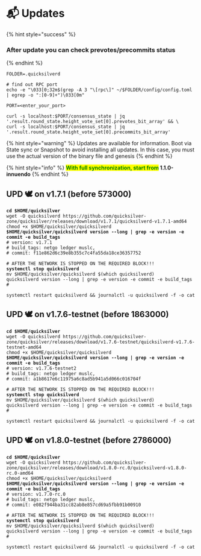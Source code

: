 # 📬 Updates



{% hint style="success" %}
### After update you can check prevotes/precommits status
{% endhint %}

```shell
FOLDER=.quicksilverd

# find out RPC port
echo -e "\033[0;32m$(grep -A 3 "\[rpc\]" ~/$FOLDER/config/config.toml | egrep -o ":[0-9]+")\033[0m"

PORT=<enter_your_port>

curl -s localhost:$PORT/consensus_state | jq '.result.round_state.height_vote_set[0].prevotes_bit_array' && \
curl -s localhost:$PORT/consensus_state | jq '.result.round_state.height_vote_set[0].precommits_bit_array'
```

{% hint style="warning" %}
Updates are available for information. Boot via State sync or Snapshot to avoid installing all updates. In this case, you must use the actual version of the binary file and genesis
{% endhint %}

{% hint style="info" %}
<mark style="color:green;">**With full synchronization, start from**</mark>**&#x20;1.1.0-innuendo**
{% endhint %}



## UPD 🕊 on  v1.7.1 (before **573000**)

<pre class="language-sh"><code class="lang-sh"><strong>cd $HOME/quicksilver
</strong>wget -O quicksilverd https://github.com/quicksilver-zone/quicksilver/releases/download/v1.7.1/quicksilverd-v1.7.1-amd64
chmod +x $HOME/quicksilver/quicksilverd
<strong>$HOME/quicksilver/quicksilverd version --long | grep -e version -e commit -e build_tags
</strong># version: v1.7.1
# build_tags: netgo ledger muslc,
# commit: f11e862d6c39e8b355c7c4fa55da18ce36357752

# AFTER THE NETWORK IS STOPPED ON THE REQUIRED BLOCK!!!
<strong>systemctl stop quicksilverd
</strong>mv $HOME/quicksilver/quicksilverd $(which quicksilverd)
quicksilverd version --long | grep -e version -e commit -e build_tags
#

systemctl restart quicksilverd &#x26;&#x26; journalctl -u quicksilverd -f -o cat
</code></pre>

## UPD 🕊 on  v1.7.6-testnet (before 1863000)

<pre class="language-sh"><code class="lang-sh"><strong>cd $HOME/quicksilver
</strong>wget -O quicksilverd https://github.com/quicksilver-zone/quicksilver/releases/download/v1.7.6-testnet/quicksilverd-v1.7.6-testnet-amd64
chmod +x $HOME/quicksilver/quicksilverd
<strong>$HOME/quicksilver/quicksilverd version --long | grep -e version -e commit -e build_tags
</strong># version: v1.7.6-testnet2
# build_tags: netgo ledger muslc,
# commit: a1b8617e6c11975a6c8ad5b941a5d066c016704f

# AFTER THE NETWORK IS STOPPED ON THE REQUIRED BLOCK!!!
<strong>systemctl stop quicksilverd
</strong>mv $HOME/quicksilver/quicksilverd $(which quicksilverd)
quicksilverd version --long | grep -e version -e commit -e build_tags
#

systemctl restart quicksilverd &#x26;&#x26; journalctl -u quicksilverd -f -o cat
</code></pre>

## UPD 🕊 on  v1.8.0-testnet (before **2786000**)

<pre class="language-sh"><code class="lang-sh"><strong>cd $HOME/quicksilver
</strong>wget -O quicksilverd https://github.com/quicksilver-zone/quicksilver/releases/download/v1.8.0-rc.0/quicksilverd-v1.8.0-rc.0-amd64
chmod +x $HOME/quicksilver/quicksilverd
<strong>$HOME/quicksilver/quicksilverd version --long | grep -e version -e commit -e build_tags
</strong># version: v1.7.0-rc.0
# build_tags: netgo ledger muslc,
# commit: e082f944ba31cc82ab8e857cd69a5fbb91b00910

# AFTER THE NETWORK IS STOPPED ON THE REQUIRED BLOCK!!!
<strong>systemctl stop quicksilverd
</strong>mv $HOME/quicksilver/quicksilverd $(which quicksilverd)
quicksilverd version --long | grep -e version -e commit -e build_tags
#

systemctl restart quicksilverd &#x26;&#x26; journalctl -u quicksilverd -f -o cat
</code></pre>

